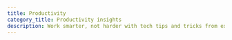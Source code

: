 ```yaml
---
title: Productivity
category_title: Productivity insights
description: Work smarter, not harder with tech tips and tricks from experienced professionals.
---
```

